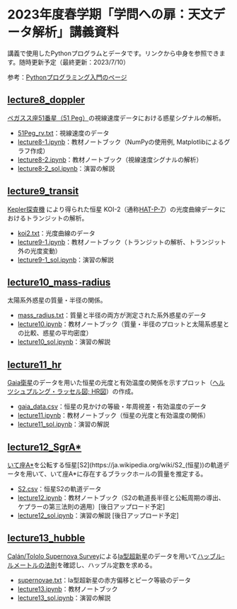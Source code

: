 
# 2023年度春学期「学問への扉：天文データ解析」講義資料

講義で使用したPythonプログラムとデータです。リンクから中身を参照できます。随時更新予定（最終更新：2023/7/10）

参考：[Pythonプログラミング入門のページ](https://utokyo-ipp.github.io)

## [lecture8_doppler](https://github.com/kemasuda/astrodata/tree/main/lecture8_doppler)
[ペガスス座51番星（51 Peg）](https://ja.wikipedia.org/wiki/ペガスス座51番星)の視線速度データにおける惑星シグナルの解析。
- [51Peg_rv.txt](https://github.com/kemasuda/astrodata/blob/main/lecture8_doppler/51Peg_rv.txt)：視線速度のデータ
- [lecture8-1.ipynb](https://github.com/kemasuda/astrodata/blob/main/lecture8_doppler/lecture8-1.ipynb)：教材ノートブック（NumPyの使用例, Matplotlibによるグラフ作成）
- [lecture8-2.ipynb](https://github.com/kemasuda/astrodata/blob/main/lecture8_doppler/lecture8-2.ipynb)：教材ノートブック（視線速度シグナルの解析）
- [lecture8-2_sol.ipynb](https://github.com/kemasuda/astrodata/blob/main/lecture8_doppler/lecture8-2_sol.ipynb)：演習の解説

## [lecture9_transit](https://github.com/kemasuda/astrodata/tree/main/lecture9_transit)
[Kepler探査機](https://ja.wikipedia.org/wiki/ケプラー_(探査機)) により得られた恒星 KOI-2（通称[HAT-P-7](https://exoplanetarchive.ipac.caltech.edu/overview/HAT-P-7)）の光度曲線データにおけるトランジットの解析。
- [koi2.txt](https://github.com/kemasuda/astrodata/blob/main/lecture9_transit/koi2.txt)：光度曲線のデータ
- [lecture9-1.ipynb](https://github.com/kemasuda/astrodata/blob/main/lecture9_transit/lecture9-1.ipynb)：教材ノートブック（トランジットの解析、トランジット外の光度変動）
- [lecture9-1_sol.ipynb](https://github.com/kemasuda/astrodata/blob/main/lecture9_transit/lecture9-1_sol.ipynb)：演習の解説

## [lecture10_mass-radius](https://github.com/kemasuda/astrodata/tree/main/lecture10_mass-radius)
太陽系外惑星の質量・半径の関係。
- [mass_radius.txt](https://github.com/kemasuda/astrodata/tree/main/lecture10_mass-radius/mass_radius.txt)：質量と半径の両方が測定された系外惑星のデータ
- [lecture10.ipynb](https://github.com/kemasuda/astrodata/tree/main/lecture10_mass-radius/lecture10.ipynb)：教材ノートブック（質量・半径のプロットと太陽系惑星との比較、惑星の平均密度）
- [lecture10_sol.ipynb](https://github.com/kemasuda/astrodata/tree/main/lecture10_mass-radius/lecture10_sol.ipynb)：演習の解説

## [lecture11_hr](https://github.com/kemasuda/astrodata/tree/main/lecture11_hr)
[Gaia衛星](https://ja.wikipedia.org/wiki/ガイア計画)のデータを用いた恒星の光度と有効温度の関係を示すプロット（[ヘルツシュプルング・ラッセル図; HR図](https://ja.wikipedia.org/wiki/ヘルツシュプルング・ラッセル図)）の作成。
- [gaia_data.csv](https://github.com/kemasuda/astrodata/tree/main/lecture11_hr/gaia_data.csv)：恒星の見かけの等級・年周視差・有効温度のデータ
- [lecture11.ipynb](https://github.com/kemasuda/astrodata/tree/main/lecture11_hr/lecture11.ipynb)：教材ノートブック（恒星の光度と有効温度の関係）
- [lecture11_sol.ipynb](https://github.com/kemasuda/astrodata/tree/main/lecture11_hr/lecture11_sol.ipynb)：演習の解説

## [lecture12_SgrA*](https://github.com/kemasuda/astrodata/blob/main/lecture12_sgrA*)
[いて座A*](https://ja.wikipedia.org/wiki/いて座A*)を公転する恒星[S2](https://ja.wikipedia.org/wiki/S2_(恒星))の軌道データを用いて、いて座A*に存在するブラックホールの質量を推定する。
- [S2.csv](https://github.com/kemasuda/astrodata/blob/main/lecture12_sgrA*/S2.csv)：恒星S2の軌道データ
- [lecture12.ipynb]()：教材ノートブック（S2の軌道長半径と公転周期の導出、ケプラーの第三法則の適用）[後日アップロード予定]
- [lecture12_sol.ipynb]()：演習の解説 [後日アップロード予定]

## [lecture13_hubble](https://github.com/kemasuda/astrodata/tree/main/lecture13_hubble)
[Calán/Tololo Supernova Survey](https://en.wikipedia.org/wiki/Calán/Tololo_Survey)による[Ia型超新星](https://ja.wikipedia.org/wiki/Ia型超新星)のデータを用いて[ハッブル-ルメートルの法則](https://ja.wikipedia.org/wiki/ハッブル–ルメートルの法則)を確認し、ハッブル定数を求める。
- [supernovae.txt](https://github.com/kemasuda/astrodata/tree/main/lecture13_hubble/supernovae.txt)：Ia型超新星の赤方偏移とピーク等級のデータ
- [lecture13.ipynb](https://github.com/kemasuda/astrodata/tree/main/lecture13_hubble/lecture13.ipynb)：教材ノートブック
- [lecture13_sol.ipynb](https://github.com/kemasuda/astrodata/tree/main/lecture13_hubble/lecture13_sol.ipynb)：演習の解説

